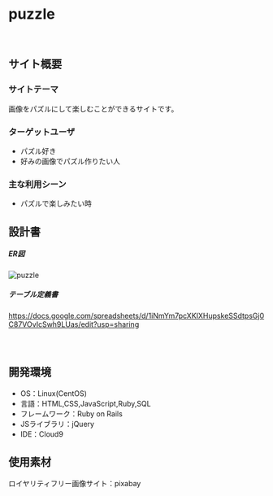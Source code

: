 # puzzle
​
## サイト概要
### サイトテーマ

画像をパズルにして楽しむことができるサイトです。
​

### ターゲットユーザ

- パズル好き
- 好みの画像でパズル作りたい人
​
### 主な利用シーン

- パズルで楽しみたい時

## 設計書

##### ER図
![puzzle](https://github.com/lemonsolt/puzzle/assets/135306445/7db09d4b-c74a-4495-8bc5-6eea58352fec)

##### テーブル定義書
https://docs.google.com/spreadsheets/d/1iNmYm7pcXKIXHupskeSSdtpsGj0C87VOvIcSwh9LUas/edit?usp=sharing
#####
​
## 開発環境
- OS：Linux(CentOS)
- 言語：HTML,CSS,JavaScript,Ruby,SQL
- フレームワーク：Ruby on Rails
- JSライブラリ：jQuery
- IDE：Cloud9
​
## 使用素材

ロイヤリティフリー画像サイト：pixabay
